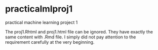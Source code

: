 # practicalmlproj1
practical machine learning project 1

The proj1.Rhtml and proj1.html file can be ignored. They have exactly the same content with .Rmd file. I simply did not pay
attention to the requirement carefully at the very beginning. 
